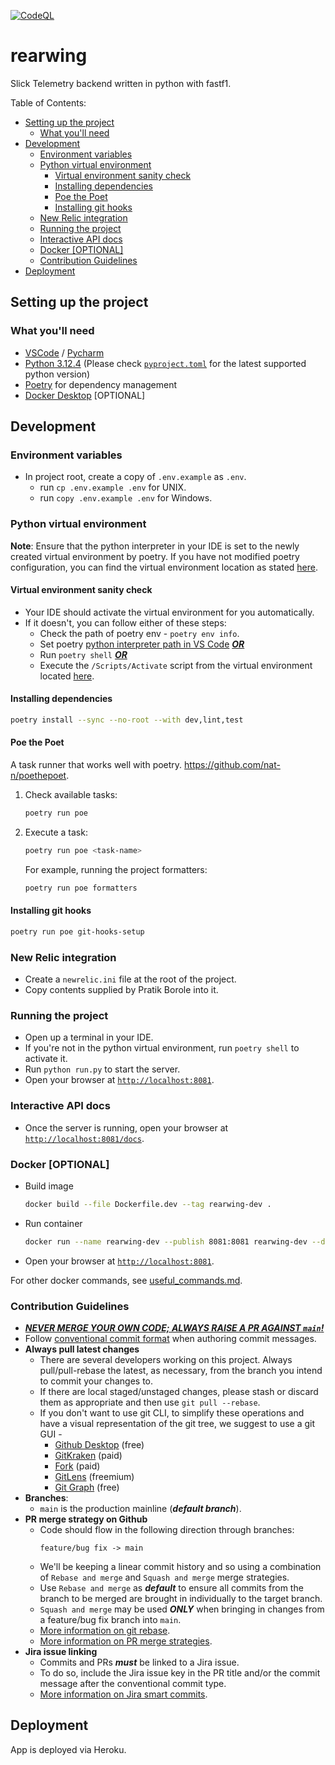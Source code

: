 [![CodeQL](https://github.com/Slick-Telemetry/rearwing/actions/workflows/codeql.yml/badge.svg?branch=main)](https://github.com/Slick-Telemetry/rearwing/actions/workflows/codeql.yml)

# rearwing <!-- omit from toc -->

Slick Telemetry backend written in python with fastf1.

Table of Contents:

- [Setting up the project](#setting-up-the-project)
  - [What you'll need](#what-youll-need)
- [Development](#development)
  - [Environment variables](#environment-variables)
  - [Python virtual environment](#python-virtual-environment)
    - [Virtual environment sanity check](#virtual-environment-sanity-check)
    - [Installing dependencies](#installing-dependencies)
    - [Poe the Poet](#poe-the-poet)
    - [Installing git hooks](#installing-git-hooks)
  - [New Relic integration](#new-relic-integration)
  - [Running the project](#running-the-project)
  - [Interactive API docs](#interactive-api-docs)
  - [Docker \[OPTIONAL\]](#docker-optional)
  - [Contribution Guidelines](#contribution-guidelines)
- [Deployment](#deployment)

## Setting up the project

### What you'll need

- [VSCode](https://code.visualstudio.com/) / [Pycharm](https://www.jetbrains.com/pycharm/)
- [Python 3.12.4](https://www.python.org/) (Please check [`pyproject.toml`](./pyproject.toml) for the latest supported python version)
- [Poetry](https://python-poetry.org/docs/#installing-with-the-official-installer) for dependency management
- [Docker Desktop](https://docs.docker.com/desktop/) [OPTIONAL]

## Development

### Environment variables

- In project root, create a copy of `.env.example` as `.env`.
  - run `cp .env.example .env` for UNIX.
  - run `copy .env.example .env` for Windows.

### Python virtual environment

**Note**: Ensure that the python interpreter in your IDE is set to the newly created virtual environment by poetry. If you have not modified poetry configuration, you can find the virtual environment location as stated [here](https://python-poetry.org/docs/configuration/#cache-directory).

#### Virtual environment sanity check

- Your IDE should activate the virtual environment for you automatically.
- If it doesn't, you can follow either of these steps:
  - Check the path of poetry env - `poetry env info`.
  -  Set poetry [python interpreter path in VS Code](https://code.visualstudio.com/docs/python/environments#_working-with-python-interpreters) <u> ***OR*** </u>
  -  Run `poetry shell` <u> ***OR*** </u>
  -  Execute the `/Scripts/Activate` script from the virtual environment located [here](https://python-poetry.org/docs/configuration/#cache-directory).

#### Installing dependencies

```sh
poetry install --sync --no-root --with dev,lint,test
```

#### Poe the Poet

A task runner that works well with poetry. https://github.com/nat-n/poethepoet.

1. Check available tasks:
   ```sh
   poetry run poe
   ```
2. Execute a task:
   ```sh
   poetry run poe <task-name>
   ```
    For example, running the project formatters:
    ```sh
    poetry run poe formatters
    ```

#### Installing git hooks

```sh
poetry run poe git-hooks-setup
```

### New Relic integration

 - Create a `newrelic.ini` file at the root of the project.
 - Copy contents supplied by Pratik Borole into it.

### Running the project

- Open up a terminal in your IDE.
- If you're not in the python virtual environment, run `poetry shell` to activate it.
- Run `python run.py` to start the server.
- Open your browser at [`http://localhost:8081`](http://localhost:8081).

### Interactive API docs

- Once the server is running, open your browser at [`http://localhost:8081/docs`](http://localhost:8081/docs).

### Docker [OPTIONAL]

- Build image
  ```sh
  docker build --file Dockerfile.dev --tag rearwing-dev .
  ```
- Run container
  ```sh
  docker run --name rearwing-dev --publish 8081:8081 rearwing-dev --detach
  ```
- Open your browser at [`http://localhost:8081`](http://localhost:8081).

For other docker commands, see [useful_commands.md](./useful_commands.md).

### Contribution Guidelines

- <u> ***NEVER MERGE YOUR OWN CODE; ALWAYS RAISE A PR AGAINST `main`!*** </u>
- Follow [conventional commit format](https://www.conventionalcommits.org/en/v1.0.0/) when authoring commit messages.
- **Always pull latest changes**
  - There are several developers working on this project. Always pull/pull-rebase the latest, as necessary, from the branch you intend to commit your changes to.
  - If there are local staged/unstaged changes, please stash or discard them as appropriate and then use `git pull --rebase`.
  - If you don't want to use git CLI, to simplify these operations and have a visual representation of the git tree, we suggest to use a git GUI -
    - [Github Desktop](https://desktop.github.com/) (free)
    - [GitKraken](https://www.gitkraken.com/) (paid)
    - [Fork](https://git-fork.com/) (paid)
    - [GitLens](https://marketplace.visualstudio.com/items?itemName=eamodio.gitlens) (freemium)
    - [Git Graph](https://marketplace.visualstudio.com/items?itemName=mhutchie.git-graph) (free)
- **Branches**:
  - `main` is the production mainline (***default branch***).
- **PR merge strategy on Github**
  - Code should flow in the following direction through branches:
    ```
    feature/bug fix -> main
    ```
  - We'll be keeping a linear commit history and so using a combination of `Rebase and merge` and `Squash and merge` merge strategies.
  - Use `Rebase and merge` as ***default*** to ensure all commits from the branch to be merged are brought in individually to the target branch.
  - `Squash and merge` may be used ***ONLY*** when bringing in changes from a feature/bug fix branch into `main`.
  - [More information on git rebase](https://www.atlassian.com/git/tutorials/rewriting-history/git-rebase).
  - [More information on PR merge strategies](https://docs.github.com/en/repositories/configuring-branches-and-merges-in-your-repository/configuring-pull-request-merges/about-merge-methods-on-github).
- **Jira issue linking**
  - Commits and PRs ***must*** be linked to a Jira issue.
  - To do so, include the Jira issue key in the PR title and/or the commit message after the conventional commit type.
  - [More information on Jira smart commits](https://support.atlassian.com/jira-software-cloud/docs/process-issues-with-smart-commits/).

## Deployment

App is deployed via Heroku.
